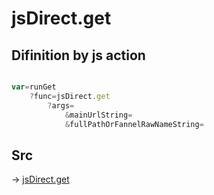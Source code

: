 # jsDirect.get

## Difinition by js action

```js.js

var=runGet
	?func=jsDirect.get
		?args=
			&mainUrlString=
			&fullPathOrFannelRawNameString=
```

## Src

-> [jsDirect.get](https://github.com/puutaro/CommandClick/blob/master/app/src/main/java/com/puutaro/commandclick/fragment_lib/terminal_fragment/js_interface/JsDirect.kt#L44)


